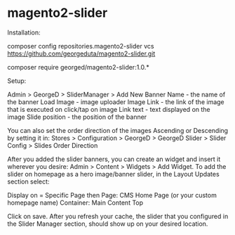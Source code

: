 # magento2-slider

Installation:

composer config repositories.magento2-slider vcs https://github.com/georgeduta/magento2-slider.git

composer require georged/magento2-slider:1.0.*

Setup:

Admin > GeorgeD > SliderManager > Add New Banner Name - the name of the banner Load Image - image uploader Image Link - the link of the image that is executed on click/tap on image Link text - text displayed on the image Slide position - the position of the banner

You can also set the order direction of the images Ascending or Descending by setting it in: Stores > Configuration > GeorgeD > GeorgeD Slider > Slider Config > Slides Order Direction

After you added the slider banners, you can create an widget and insert it wherever you desire: Admin > Content > Widgets > Add Widget. To add the slider on homepage as a hero image/banner slider, in the Layout Updates section select:

Display on = Specific Page then
Page: CMS Home Page (or your custom homepage name)
Container: Main Content Top

Click on save. After you refresh your cache, the slider that you configured in the Slider Manager section, should show up on your desired location.
